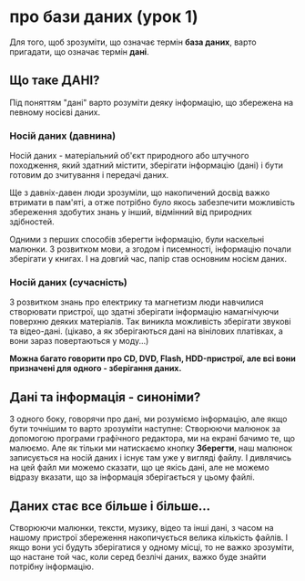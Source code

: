 # про бази даних (урок 1)
Для того, щоб зрозуміти, що означає термін **база даних**, варто пригадати, що означає термін **дані**.

## Що таке ДАНІ?
Під поняттям "дані" варто розуміти деяку інформацію, що збережена на певному носієві даних.
### Носій даних (давнина)
Носій даних - матеріальний об'єкт природного або штучного походження, який здатний містити, зберігати інформацію (дані) і бути готовим до зчитування і передачі даних.

Ще з давніх-давен люди зрозуміли, що накопичений досвід важко втримати в пам'яті, а отже потрібно було якось забезпечити можливість збереження здобутих знань у інший, відмінний від природних здібностей. 

Одними з перших способів зберегти інформацію, були наскельні малюнки. З розвитком мови, а згодом і писемності, інформацію почали зберігати у книгах. І на довгий час, папір став основним носієм даних.
### Носій даних (сучасність)
З розвитком знань про електрику та магнетизм люди навчилися створювати пристрої, що здатні зберігати інформацію намагнічуючи поверхню деяких матеріалів. Так виникла можливість зберігати звукові та відео-дані. (цікаво, а як зберігаються дані на вінілових платівках, а вони зараз повертаються у моду...)

**Можна багато говорити про CD, DVD, Flash, HDD-пристрої, але всі вони призначені для одного - зберігання даних.**

## Дані та інформація - синоніми?
З одного боку, говорячи про дані, ми розуміємо інформацію, але якщо бути точнішим то варто зрозуміти наступне:
Створюючи малюнок за допомогою програми графічного редактора, ми на екрані бачимо те, що малюємо. Але як тільки ми натискаємо кнопку **Зберегти**, наш малюнок записується на носій даних і існує там уже у вигляді файлу. 
І дивлячись на цей файл ми можемо сказати, що це якісь дані, але не можемо відразу вказати, що за інформація зберігається у цьому файлі.

## Даних стає все більше і більше...
Створюючи малюнки, тексти, музику, відео та інші дані, з часом на нашому пристрої збереження накопичується велика кількість файлів. І якщо вони усі будуть зберігатися у одному місці, то не важко зрозуміти, що настане той час, коли серед безлічі даних, важко буде знайти потрібну інформацію.